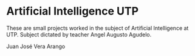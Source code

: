 Artificial Intelligence UTP
==========

These are small projects worked in the subject of Artificial Intelligence at UTP.
Subject dictated by teacher Angel Augusto Agudelo.


Juan José Vera Arango
